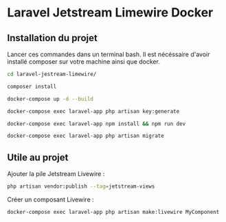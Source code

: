 # Laravel Jetstream Limewire Docker

## Installation du projet
Lancer ces commandes dans un terminal bash.
Il est nécéssaire d'avoir installé composer sur votre machine ainsi que docker.

```bash
cd laravel-jestream-limewire/ 
```

```bash
composer install
```

```bash
docker-compose up -d --build
```

```bash
docker-compose exec laravel-app php artisan key:generate
```

```bash
docker-compose exec laravel-app npm install && npm run dev
```

```bash
docker-compose exec laravel-app php artisan migrate
```

## Utile au projet
Ajouter la pile Jetstream Livewire :
```bash
php artisan vendor:publish --tag=jetstream-views
```

Créer un composant Livewire :
```bash
docker-compose exec laravel-app php artisan make:livewire MyComponent
```
